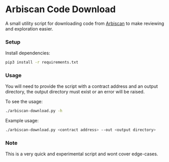 # Arbiscan Code Download

A small utility script for downloading code from
[Arbiscan](https://arbiscan.io) to make reviewing and exploration easier.

### Setup

Install dependencies:

```bash
pip3 install -r requirements.txt
```

### Usage

You will need to provide the script with a contract address and an output
directory, the output directory must exist or an error will be raised.

To see the usage:

```bash
./arbiscan-download.py -h
```

Example usage:

```bash
./arbiscan-download.py <contract address> --out <output directory>
```

### Note

This is a very quick and experimental script and wont cover edge-cases.
